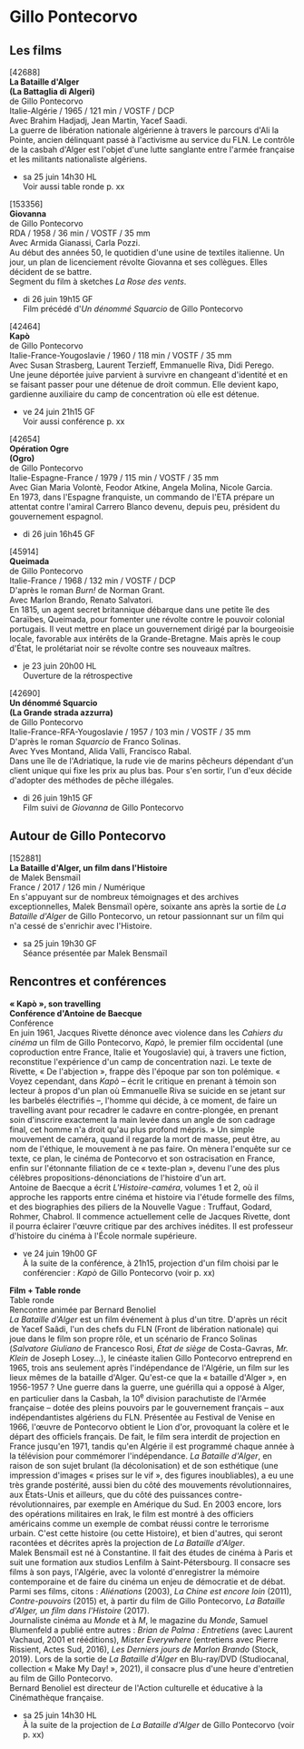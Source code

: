 # Gillo Pontecorvo

## Les films

[42688]  
**La Bataille d'Alger**  
**(La Battaglia di Algeri)**  
de Gillo Pontecorvo  
Italie-Algérie / 1965 / 121 min / VOSTF / DCP  
Avec Brahim Hadjadj, Jean Martin, Yacef Saadi.  
La guerre de libération nationale algérienne à travers le parcours d'Ali la Pointe, ancien délinquant passé à l'activisme au service du FLN. Le contrôle de la casbah d'Alger est l'objet d'une lutte sanglante entre l'armée française et les militants nationaliste algériens.

- sa 25 juin 14h30 HL  
Voir aussi table ronde p. xx

[153356]  
**Giovanna**  
de Gillo Pontecorvo  
RDA / 1958 / 36 min / VOSTF / 35 mm  
Avec Armida Gianassi, Carla Pozzi.  
Au début des années 50, le quotidien d'une usine de textiles italienne. Un jour, un plan de licenciement révolte Giovanna et ses collègues. Elles décident de se battre.  
Segment du film à sketches _La Rose des vents_.

- di 26 juin 19h15 GF  
Film précédé d'_Un dénommé Squarcio_ de Gillo Pontecorvo

[42464]  
**Kapò**  
de Gillo Pontecorvo  
Italie-France-Yougoslavie / 1960 / 118 min / VOSTF / 35 mm  
Avec Susan Strasberg, Laurent Terzieff, Emmanuelle Riva, Didi Perego.  
Une jeune déportée juive parvient à survivre en changeant d'identité et en se faisant passer pour une détenue de droit commun. Elle devient kapo, gardienne auxiliaire du camp de concentration où elle est détenue.

- ve 24 juin 21h15 GF  
Voir aussi conférence p. xx

[42654]  
**Opération Ogre**  
**(Ogro)**  
de Gillo Pontecorvo  
Italie-Espagne-France / 1979 / 115 min / VOSTF / 35 mm  
Avec Gian Maria Volontè, Feodor Atkine, Angela Molina, Nicole Garcia.  
En 1973, dans l'Espagne franquiste, un commando de l'ETA prépare un attentat contre l'amiral Carrero Blanco devenu, depuis peu, président du gouvernement espagnol.

- di 26 juin 16h45 GF

[45914]  
**Queimada**  
de Gillo Pontecorvo  
Italie-France / 1968 / 132 min / VOSTF / DCP  
D'après le roman _Burn!_ de Norman Grant.  
Avec Marlon Brando, Renato Salvatori.  
En 1815, un agent secret britannique débarque dans une petite île des Caraïbes, Queimada, pour fomenter une révolte contre le pouvoir colonial portugais. Il veut mettre en place un gouvernement dirigé par la bourgeoisie locale, favorable aux intérêts de la Grande-Bretagne. Mais après le coup d'État, le prolétariat noir se révolte contre ses nouveaux maîtres.

- je 23 juin 20h00 HL  
Ouverture de la rétrospective

[42690]  
**Un dénommé Squarcio**  
**(La Grande strada azzurra)**  
de Gillo Pontecorvo  
Italie-France-RFA-Yougoslavie / 1957 / 103 min / VOSTF / 35 mm  
D'après le roman _Squarcio_ de Franco Solinas.  
Avec Yves Montand, Alida Valli, Francisco Rabal.  
Dans une île de l'Adriatique, la rude vie de marins pêcheurs dépendant d'un client unique qui fixe les prix au plus bas. Pour s'en sortir, l'un d'eux décide d'adopter des méthodes de pêche illégales.

- di 26 juin 19h15 GF  
Film suivi de _Giovanna_ de Gillo Pontecorvo

## Autour de Gillo Pontecorvo

[152881]  
**La Bataille d'Alger, un film dans l'Histoire**  
de Malek Bensmaïl  
France / 2017 / 126 min / Numérique  
En s'appuyant sur de nombreux témoignages et des archives exceptionnelles, Malek Bensmaïl opère, soixante ans après la sortie de _La Bataille d'Alger_ de Gillo Pontecorvo, un retour passionnant sur un film qui n'a cessé de s'enrichir avec l'Histoire.

- sa 25 juin 19h30 GF  
Séance présentée par Malek Bensmaïl

## Rencontres et conférences

**« Kapò », son travelling**  
**Conférence d'Antoine de Baecque**  
Conférence  
En juin 1961, Jacques Rivette dénonce avec violence dans les _Cahiers du cinéma_ un film de Gillo Pontecorvo, _Kapò_, le premier film occidental (une coproduction entre France, Italie et Yougoslavie) qui, à travers une fiction, reconstitue l'expérience d'un camp de concentration nazi. Le texte de Rivette, « De l'abjection », frappe dès l'époque par son ton polémique. « Voyez cependant, dans _Kapò_ – écrit le critique en prenant à témoin son lecteur à propos d'un plan où Emmanuelle Riva se suicide en se jetant sur les barbelés électrifiés –, l'homme qui décide, à ce moment, de faire un travelling avant pour recadrer le cadavre en contre-plongée, en prenant soin d'inscrire exactement la main levée dans un angle de son cadrage final, cet homme n'a droit qu'au plus profond mépris. » Un simple mouvement de caméra, quand il regarde la mort de masse, peut être, au nom de l'éthique, le mouvement à ne pas faire. On mènera l'enquête sur ce texte, ce plan, le cinéma de Pontecorvo et son ostracisation en France, enfin sur l'étonnante filiation de ce « texte-plan », devenu l'une des plus célèbres propositions-dénonciations de l'histoire d'un art.  
Antoine de Baecque a écrit _L'Histoire-caméra_, volumes 1 et 2, où il approche les rapports entre cinéma et histoire via l'étude formelle des films, et des biographies des piliers de la Nouvelle Vague : Truffaut, Godard, Rohmer, Chabrol. Il commence actuellement celle de Jacques Rivette, dont il pourra éclairer l'œuvre critique par des archives inédites. Il est professeur d'histoire du cinéma à l'École normale supérieure.

- ve 24 juin 19h00 GF  
À la suite de la conférence, à 21h15, projection d'un film choisi par le conférencier : _Kapò_ de Gillo Pontecorvo (voir p. xx)

**Film + Table ronde**  
Table ronde  
Rencontre animée par Bernard Benoliel  
_La Bataille d'Alger_ est un film événement à plus d'un titre. D'après un récit de Yacef Saâdi, l'un des chefs du FLN (Front de libération nationale) qui joue dans le film son propre rôle, et un scénario de Franco Solinas (_Salvatore Giuliano_ de Francesco Rosi, _État de siège_ de Costa-Gavras, _Mr. Klein_ de Joseph Losey...), le cinéaste italien Gillo Pontecorvo entreprend en 1965, trois ans seulement après l'indépendance de l'Algérie, un film sur les lieux mêmes de la bataille d'Alger. Qu'est-ce que la « bataille d'Alger », en 1956-1957 ? Une guerre dans la guerre, une guérilla qui a opposé à Alger, en particulier dans la Casbah, la 10<sup>e</sup> division parachutiste de l'Armée française – dotée des pleins pouvoirs par le gouvernement français – aux indépendantistes algériens du FLN. Présentée au Festival de Venise en 1966, l'œuvre de Pontecorvo obtient le Lion d'or, provoquant la colère et le départ des officiels français. De fait, le film sera interdit de projection en France jusqu'en 1971, tandis qu'en Algérie il est programmé chaque année à la télévision pour commémorer l'indépendance. _La Bataille d'Alger_, en raison de son sujet brulant (la décolonisation) et de son esthétique (une impression d'images « prises sur le vif », des figures inoubliables), a eu une très grande postérité, aussi bien du côté des mouvements révolutionnaires, aux États-Unis et ailleurs, que du côté des puissances contre-révolutionnaires, par exemple en Amérique du Sud. En 2003 encore, lors des opérations militaires en Irak, le film est montré à des officiers américains comme un exemple de combat réussi contre le terrorisme urbain. C'est cette histoire (ou cette Histoire), et bien d'autres, qui seront racontées et décrites après la projection de _La Bataille d'Alger_.  
Malek Bensmaïl est né à Constantine. Il fait des études de cinéma à Paris et suit une formation aux studios Lenfilm à Saint-Pétersbourg. Il consacre ses films à son pays, l'Algérie, avec la volonté d'enregistrer la mémoire contemporaine et de faire du cinéma un enjeu de démocratie et de débat. Parmi ses films, citons : _Aliénations_ (2003), _La Chine est encore loin_ (2011), _Contre-pouvoirs_ (2015) et, à partir du film de Gillo Pontecorvo, _La Bataille d'Alger, un film dans l'Histoire_ (2017).  
Journaliste cinéma au _Monde_ et à _M_, le magazine du _Monde_, Samuel Blumenfeld a publié entre autres : _Brian de Palma : Entretiens_ (avec Laurent Vachaud, 2001 et rééditions), _Mister Everywhere_ (entretiens avec Pierre Rissient, Actes Sud, 2016), _Les Derniers jours de Marlon Brando_ (Stock, 2019). Lors de la sortie de _La Bataille d'Alger_ en Blu-ray/DVD (Studiocanal, collection « Make My Day! », 2021), il consacre plus d'une heure d'entretien au film de Gillo Pontecorvo.  
Bernard Benoliel est directeur de l'Action culturelle et éducative à la Cinémathèque française.

- sa 25 juin 14h30 HL  
À la suite de la projection de _La Bataille d'Alger_ de Gillo Pontecorvo (voir p. xx)


